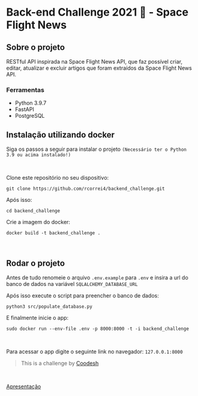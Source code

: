 # Back-end Challenge 2021 🏅 - Space Flight News

## Sobre o projeto
RESTful API inspirada na Space Flight News API, que faz possível criar, editar, atualizar e excluir artigos que foram extraídos da Space Flight News API.

### Ferramentas

- Python 3.9.7
- FastAPI
- PostgreSQL

## Instalação utilizando docker
Siga os passos a seguir para instalar o projeto `(Necessário ter o Python 3.9 ou acima instalado!)`

<br />

Clone este repositório no seu dispositivo:
~~~shell
git clone https://github.com/rcorrei4/backend_challenge.git
~~~

Após isso:
~~~shell
cd backend_challenge
~~~

Crie a imagem do docker:
~~~shell
docker build -t backend_challenge .
~~~
<br />

## Rodar o projeto

Antes de tudo renomeie o arquivo `.env.example` para `.env` e insira a url do banco de dados na variável `SQLALCHEMY_DATABASE_URL`

Após isso execute o script para preencher o banco de dados:
~~~shell
python3 src/populate_database.py
~~~

E finalmente inicie o app:
~~~shell
sudo docker run --env-file .env -p 8000:8000 -t -i backend_challenge
~~~
<br />

Para acessar o app digite o seguinte link no navegador:
`127.0.0.1:8000`
<br />

> This is a challenge by [Coodesh](https://coodesh.com/)

<br />

[Apresentação](https://www.loom.com/embed/00724eac18db4acc892372ab248c0889)